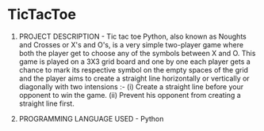 # TicTacToe
 
1. PROJECT DESCRIPTION - Tic tac toe Python, also known as Noughts and Crosses or X's and O's, is a very simple two-player game where both the player get to choose any of the symbols between X and O. This game is played on a 3X3 grid board and one by one each player gets a chance to mark its respective symbol on the empty spaces of the grid and the player aims to create a straight line horizontally or vertically or diagonally with two intensions :-
    (i) Create a straight line before your opponent to win the game.
    (ii) Prevent his opponent from creating a straight line first.

2. PROGRAMMING LANGUAGE USED - Python

